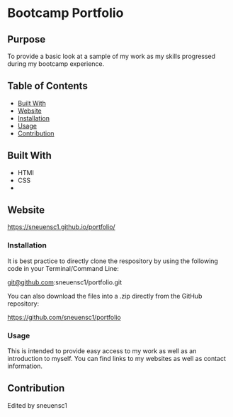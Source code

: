 # Bootcamp Portfolio

## Purpose

To provide a basic look at a sample of my work as my skills progressed during my bootcamp experience.

## Table of Contents
- [Built With](#built-with)
- [Website](#website)
- [Installation](#installation)
- [Usage](#usage)
- [Contribution](#contribution)

## Built With

* HTMl
* CSS
* 

## Website

https://sneuensc1.github.io/portfolio/


### Installation

It is best practice to directly clone the respository by using the following code in your Terminal/Command Line:

 git@github.com:sneuensc1/portfolio.git

You can also download the files into a .zip directly from the GitHub repository: 

https://github.com/sneuensc1/portfolio

### Usage

This is intended to provide easy access to my work as well as an introduction to myself. You can find links to my websites as well as contact information.

## Contribution
Edited by sneuensc1

